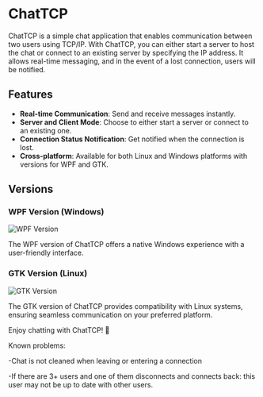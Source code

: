 # ChatTCP

ChatTCP is a simple chat application that enables communication between two users using TCP/IP. With ChatTCP, you can either start a server to host the chat or connect to an existing server by specifying the IP address. It allows real-time messaging, and in the event of a lost connection, users will be notified.

## Features

- **Real-time Communication**: Send and receive messages instantly.
- **Server and Client Mode**: Choose to either start a server or connect to an existing one.
- **Connection Status Notification**: Get notified when the connection is lost.
- **Cross-platform**: Available for both Linux and Windows platforms with versions for WPF and GTK.

## Versions

### WPF Version (Windows)

![WPF Version](https://github.com/SilentCoast/ChatTCP/assets/94042423/9d34da89-9085-46d4-b1c1-8be8bbc9b4a0)

The WPF version of ChatTCP offers a native Windows experience with a user-friendly interface.

### GTK Version (Linux)

![GTK Version](https://github.com/SilentCoast/ChatTCP/assets/94042423/8fad7e51-f83e-49b6-8ae3-a7b43cc80211)

The GTK version of ChatTCP provides compatibility with Linux systems, ensuring seamless communication on your preferred platform.


Enjoy chatting with ChatTCP! 🚀



Known problems:

-Chat is not cleaned when leaving or entering a connection

-If there are 3+ users and one of them disconnects and connects back: this user may not be up to date with other users.

